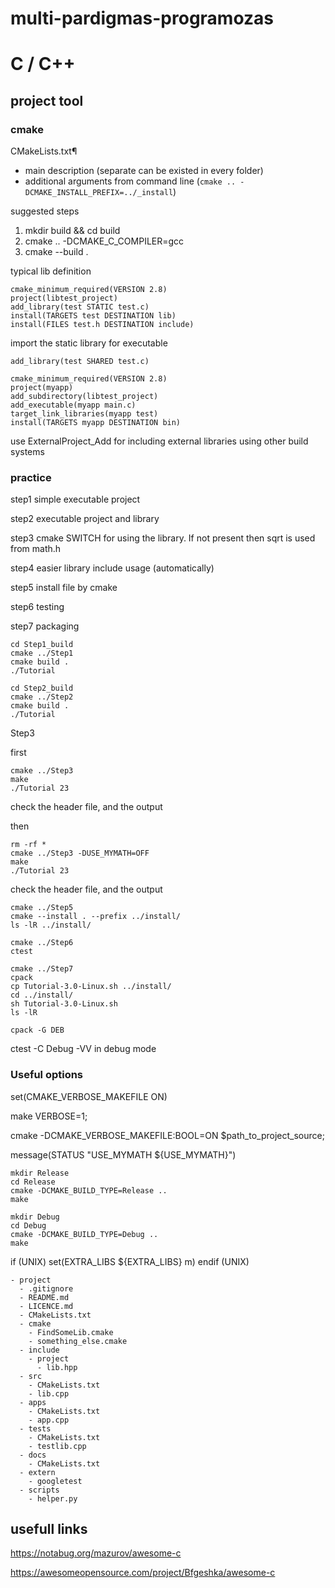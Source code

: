 # multi-pardigmas-programozas

# C / C++

## project tool

### cmake

CMakeLists.txt¶

* main description (separate can be existed in every folder)
* additional arguments from command line (`cmake .. -DCMAKE_INSTALL_PREFIX=../_install`)

suggested steps

1. mkdir build && cd build
2. cmake .. -DCMAKE_C_COMPILER=gcc
3. cmake --build .


typical lib definition

```
cmake_minimum_required(VERSION 2.8)
project(libtest_project)
add_library(test STATIC test.c)
install(TARGETS test DESTINATION lib)
install(FILES test.h DESTINATION include)
```

import the static library for executable

```
add_library(test SHARED test.c)
```

```
cmake_minimum_required(VERSION 2.8)
project(myapp)
add_subdirectory(libtest_project)
add_executable(myapp main.c)
target_link_libraries(myapp test)
install(TARGETS myapp DESTINATION bin)
```

use ExternalProject_Add for 
including external libraries using other build systems


### practice 

step1
    simple executable project

step2
    executable project and library

step3
    cmake SWITCH for using the library. If not present then sqrt is used from math.h

step4
    easier library include usage (automatically)

step5
    install file by cmake

step6
    testing

step7
    packaging


```shell
cd Step1_build
cmake ../Step1
cmake build .
./Tutorial
```

```shell
cd Step2_build
cmake ../Step2
cmake build .
./Tutorial
```

Step3

first
```shell
cmake ../Step3
make
./Tutorial 23
```
check the header file, and the output

then

```shell
rm -rf *
cmake ../Step3 -DUSE_MYMATH=OFF
make
./Tutorial 23
```
check the header file, and the output


```shell
cmake ../Step5
cmake --install . --prefix ../install/
ls -lR ../install/
```

```shell
cmake ../Step6
ctest
```

```shell
cmake ../Step7
cpack
cp Tutorial-3.0-Linux.sh ../install/
cd ../install/
sh Tutorial-3.0-Linux.sh
ls -lR
```

```shell
cpack -G DEB
```
ctest -C Debug -VV in debug mode
### Useful options

set(CMAKE_VERBOSE_MAKEFILE ON)

make VERBOSE=1;

cmake -DCMAKE_VERBOSE_MAKEFILE:BOOL=ON $path_to_project_source;


message(STATUS "USE_MYMATH ${USE_MYMATH}")

```shell
mkdir Release
cd Release
cmake -DCMAKE_BUILD_TYPE=Release ..
make
```

```shell
mkdir Debug
cd Debug
cmake -DCMAKE_BUILD_TYPE=Debug ..
make
```

if (UNIX)
set(EXTRA_LIBS ${EXTRA_LIBS} m)
endif (UNIX)


```
- project
  - .gitignore
  - README.md
  - LICENCE.md
  - CMakeLists.txt
  - cmake
    - FindSomeLib.cmake
    - something_else.cmake
  - include
    - project
      - lib.hpp
  - src
    - CMakeLists.txt
    - lib.cpp
  - apps
    - CMakeLists.txt
    - app.cpp
  - tests
    - CMakeLists.txt
    - testlib.cpp
  - docs
    - CMakeLists.txt
  - extern
    - googletest
  - scripts
    - helper.py
```

## usefull links

https://notabug.org/mazurov/awesome-c

https://awesomeopensource.com/project/Bfgeshka/awesome-c

